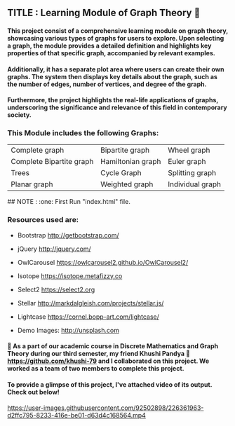 
## TITLE : Learning Module of Graph Theory :page_with_curl:

#### This project consist of a comprehensive learning module on graph theory, showcasing various types of graphs for users to explore. Upon selecting a graph, the module provides a detailed definition and highlights key properties of that specific graph, accompanied by relevant examples.

#### Additionally, it has a separate plot area where users can create their own graphs. The system then displays key details about the graph, such as the number of edges, number of vertices, and degree of the graph.

#### Furthermore, the project highlights the real-life applications of graphs, underscoring the significance and relevance of this field in contemporary society.

### This Module includes the following Graphs:
<table>
  
  <tr>
    <td>Complete graph</td>
    <td>Bipartite graph</td>
    <td>Wheel graph</td>
  </tr>
 
  
  <tr>
    <td>Complete Bipartite graph</td>
    <td>Hamiltonian graph</td>
    <td>Euler graph</td>
  <tr>  
    <td>Trees</td>
    <td>Cycle Graph</td>
     <td>Splitting graph</td>
  </tr>
  <tr>
     <td>Planar graph</td>
    <td>Weighted graph</td>
    <td>Individual graph</td> 
  </tr>
            
  
</table> 
## NOTE : :one: First Run "index.html" file.               

### Resources used are:
- Bootstrap
http://getbootstrap.com/

- jQuery
http://jquery.com/

- OwlCarousel
https://owlcarousel2.github.io/OwlCarousel2/

- Isotope
https://isotope.metafizzy.co

- Select2
https://select2.org

- Stellar
http://markdalgleish.com/projects/stellar.js/

- Lightcase
https://cornel.bopp-art.com/lightcase/

- Demo Images:
http://unsplash.com

#### :large_blue_diamond: As a part of our academic course in Discrete Mathematics and Graph Theory during our third semester, my friend Khushi Pandya :link: https://github.com/khushi-79 and I collaborated on this project. We worked as a team of two members to complete this project.

#### To provide a glimpse of this project, I've attached video of its output. Check out below!


https://user-images.githubusercontent.com/92502898/226361963-d2ffc795-8233-416e-be01-d63d4c168564.mp4

